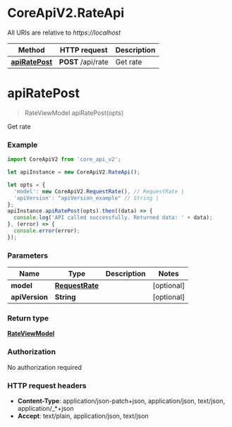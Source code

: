 # CoreApiV2.RateApi

All URIs are relative to *https://localhost*

Method | HTTP request | Description
------------- | ------------- | -------------
[**apiRatePost**](RateApi.md#apiRatePost) | **POST** /api/rate | Get rate


<a name="apiRatePost"></a>
# **apiRatePost**
> RateViewModel apiRatePost(opts)

Get rate

### Example
```javascript
import CoreApiV2 from 'core_api_v2';

let apiInstance = new CoreApiV2.RateApi();

let opts = { 
  'model': new CoreApiV2.RequestRate(), // RequestRate | 
  'apiVersion': "apiVersion_example" // String | 
};
apiInstance.apiRatePost(opts).then((data) => {
  console.log('API called successfully. Returned data: ' + data);
}, (error) => {
  console.error(error);
});

```

### Parameters

Name | Type | Description  | Notes
------------- | ------------- | ------------- | -------------
 **model** | [**RequestRate**](RequestRate.md)|  | [optional] 
 **apiVersion** | **String**|  | [optional] 

### Return type

[**RateViewModel**](RateViewModel.md)

### Authorization

No authorization required

### HTTP request headers

 - **Content-Type**: application/json-patch+json, application/json, text/json, application/_*+json
 - **Accept**: text/plain, application/json, text/json

